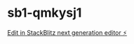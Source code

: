# sb1-qmkysj1

[Edit in StackBlitz next generation editor ⚡️](https://stackblitz.com/~/github.com/Mr-Aira/sb1-qmkysj1)